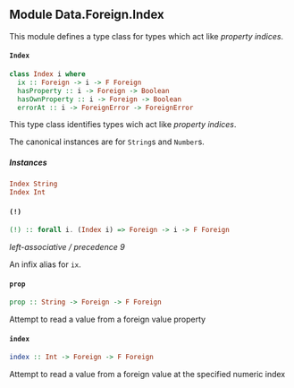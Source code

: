 ## Module Data.Foreign.Index

This module defines a type class for types which act like
_property indices_.

#### `Index`

``` purescript
class Index i where
  ix :: Foreign -> i -> F Foreign
  hasProperty :: i -> Foreign -> Boolean
  hasOwnProperty :: i -> Foreign -> Boolean
  errorAt :: i -> ForeignError -> ForeignError
```

This type class identifies types wich act like _property indices_.

The canonical instances are for `String`s and `Number`s.

##### Instances
``` purescript
Index String
Index Int
```

#### `(!)`

``` purescript
(!) :: forall i. (Index i) => Foreign -> i -> F Foreign
```

_left-associative / precedence 9_

An infix alias for `ix`.

#### `prop`

``` purescript
prop :: String -> Foreign -> F Foreign
```

Attempt to read a value from a foreign value property

#### `index`

``` purescript
index :: Int -> Foreign -> F Foreign
```

Attempt to read a value from a foreign value at the specified numeric index


